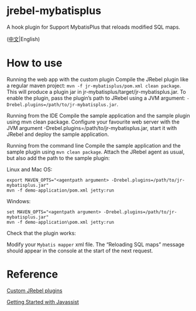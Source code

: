 # jrebel-mybatisplus

A hook plugin for Support MybatisPlus that reloads modified SQL maps.

([中文](README.md)|English)

# How to use 

Running the web app with the custom plugin
Compile the JRebel plugin like a regular maven project: `mvn -f jr-mybatisplus/pom.xml clean package`. This will produce a plugin jar in jr-mybatisplus/target/jr-mybatisplus.jar. To enable the plugin, pass the plugin’s path to JRebel using a JVM argument: `-Drebel.plugins=/path/to/jr-mybatisplus.jar`.


Running from the IDE
Compile the sample application and the sample plugin using mvn clean package. Configure your favourite web server with the JVM argument -Drebel.plugins=/path/to/jr-mybatisplus.jar, start it with JRebel and deploy the sample application.


Running from the command line
Compile the sample application and the sample plugin using `mvn clean package`. Attach the JRebel agent as usual, but also add the path to the sample plugin:

Linux and Mac OS:
```
export MAVEN_OPTS="<agentpath argument> -Drebel.plugins=/path/to/jr-mybatisplus.jar"
mvn -f demo-application/pom.xml jetty:run
```
Windows:
```
set MAVEN_OPTS="<agentpath argument> -Drebel.plugins=/path/to/jr-mybatisplus.jar"
mvn -f demo-application\pom.xml jetty:run
```
Check that the plugin works:

Modify your `Mybatis mapper` xml file. The “Reloading SQL maps” message should appear in the console at the start of the next request.


# Reference

[Custom JRebel plugins](http://manuals.zeroturnaround.com/jrebel/advanced/custom.html#jrebelcustom)

[Getting Started with Javassist](http://www.javassist.org/tutorial/tutorial.html)

